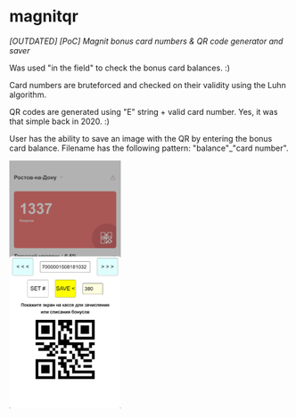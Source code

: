 # magnitqr

*[OUTDATED] [PoC] Magnit bonus card numbers &amp; QR code generator and saver*

Was used "in the field" to check the bonus card balances. :)

Card numbers are bruteforced and checked on their validity using the Luhn algorithm.

QR codes are generated using "E" string + valid card number. Yes, it was that simple back in 2020. :)

User has the ability to save an image with the QR by entering the bonus card balance. Filename has the following pattern: "balance"_"card number".

<img src="https://github.com/rdavydov/magnitqr/blob/main/screenshot.jpeg?raw=true" alt="screenshot" width="200"/>
